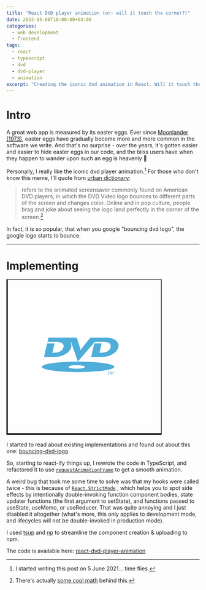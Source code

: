 ```yaml
---
title: "React DVD player animation (or: will it touch the corner?)"
date: 2022-05-08T18:00:00+03:00
categories:
  - web development
  - frontend
tags:
  - react
  - typescript
  - dvd 
  - dvd-player
  - animation
excerpt: "Creating the iconic dvd animation in React. Will it touch the corner?"
---
```


# Intro

A great web app is measured by its easter eggs. Ever since [Moonlander (1973)][moonlander], easter eggs have gradually become more and more common in the software we write. And that's no surprise - over the years, it's gotten easier and easier to hide easter eggs in our code, and the bliss users have when they happen to wander upon such an egg is heavenly 👼  

Personally, I really like the iconic dvd player animation.[^1] For those who don't know this meme, I'll quote from [urban dictionary][urban-dvd]:
> refers to the animated screensaver commonly found on American DVD players, in which the DVD Video logo bounces to different parts of the screen and changes color. Online and in pop culture, people brag and joke about seeing the logo land perfectly in the corner of the screen.[^2]

In fact, it is so popular, that when you google "bouncing dvd logo", the google logo starts to bounce.

---

# Implementing
![dvd-animation](/assets/images/2022-05-08-react-dvd-player-animation/dvd-animation.gif)

I started to read about existing implementations and found out about this one:
[bouncing-dvd-logo][bouncing-dvd-logo]

So, starting to react-ify things up, I rewrote the code in TypeScript, and refactored it to use [`requestAnimationFrame`][useAnimationFrame] to get a smooth animation.

A weird bug that took me some time to solve was that my hooks were called twice - this is because of [`React.StrictMode`][react-strict-mode] , which helps you to spot side effects by intentionally double-invoking function component bodies, state updater functions (the first argument to setState), and functions passed to useState, useMemo, or useReducer. That was quite annoying and I just disabled it altogether (what's more, this only applies to development mode, and lifecycles will not be double-invoked in production mode).

I used [tsup][tsup] and [np][np] to streamline the component creation & uploading to npm. 

The code is available here: [react-dvd-player-animation][react-dvd-player-animation]

[^1]: I started writing this post on 5 June 2021... time flies.
[^2]: There's actually [some cool math][dvd-logo-math] behind this.

[moonlander]: https://en.wikipedia.org/wiki/Lunar_Lander_(video_game_genre)#Graphical_games
[urban-dvd]: https://knowyourmeme.com/memes/bouncing-dvd-logo
[dvd-logo-math]: http://prgreen.github.io/blog/2013/09/30/the-bouncing-dvd-logo-explained/
[bouncing-dvd-logo]: https://github.com/andrewchmr/BouncingDVDLogoReactSVG/
[tsup]: https://github.com/egoist/tsup
[np]: https://github.com/sindresorhus/np
[useAnimationFrame]: https://css-tricks.com/using-requestanimationframe-with-react-hooks/
[react-strict-mode]: https://reactjs.org/docs/strict-mode.html
[react-dvd-player-animation]: https://github.com/liorp/react-dvd-player-animation/